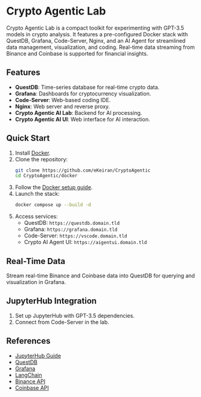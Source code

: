 # Crypto Agentic Lab

Crypto Agentic Lab is a compact toolkit for experimenting with GPT-3.5 models in crypto analysis. It features a pre-configured Docker stack with QuestDB, Grafana, Code-Server, Nginx, and an AI Agent for streamlined data management, visualization, and coding. Real-time data streaming from Binance and Coinbase is supported for financial insights.

## Features

- **QuestDB**: Time-series database for real-time crypto data.
- **Grafana**: Dashboards for cryptocurrency visualization.
- **Code-Server**: Web-based coding IDE.
- **Nginx**: Web server and reverse proxy.
- **Crypto Agentic AI Lab**: Backend for AI processing.
- **Crypto Agentic AI UI**: Web interface for AI interaction.

## Quick Start

1. Install [Docker](https://docs.docker.com/get-docker/).
2. Clone the repository:
    ```bash
    git clone https://github.com/eKeiran/CryptoAgentic
    cd CryptoAgentic/docker
    ```
3. Follow the [Docker setup guide](https://github.com/eKeiran/CryptoAgentic/tree/main/docker).
4. Launch the stack:
    ```bash
    docker compose up --build -d
    ```
5. Access services:
    - QuestDB: `https://questdb.domain.tld`
    - Grafana: `https://grafana.domain.tld`
    - Code-Server: `https://vscode.domain.tld`
    - Crypto AI Agent UI: `https://aigentui.domain.tld`

## Real-Time Data

Stream real-time Binance and Coinbase data into QuestDB for querying and visualization in Grafana.

## JupyterHub Integration

1. Set up JupyterHub with GPT-3.5 dependencies.
2. Connect from Code-Server in the lab.

## References

- [JupyterHub Guide](https://code.visualstudio.com/docs/datascience/jupyter-notebooks#_connect-to-a-remote-jupyter-server)
- [QuestDB](https://questdb.io/)
- [Grafana](https://grafana.com/)
- [LangChain](https://python.langchain.com)
- [Binance API](https://binance-docs.github.io/apidocs/)
- [Coinbase API](https://developers.coinbase.com/)
